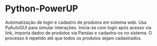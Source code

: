# Python-PowerUP
Automatização de login e cadastro de produtos em sistema web. Usa PyAutoGUI para simular interações. Inicia-se com login após acesso via link, importa dados de produtos via Pandas e cadastra-os no sistema. O processo é repetido até que todos os produtos sejam cadastrados.
